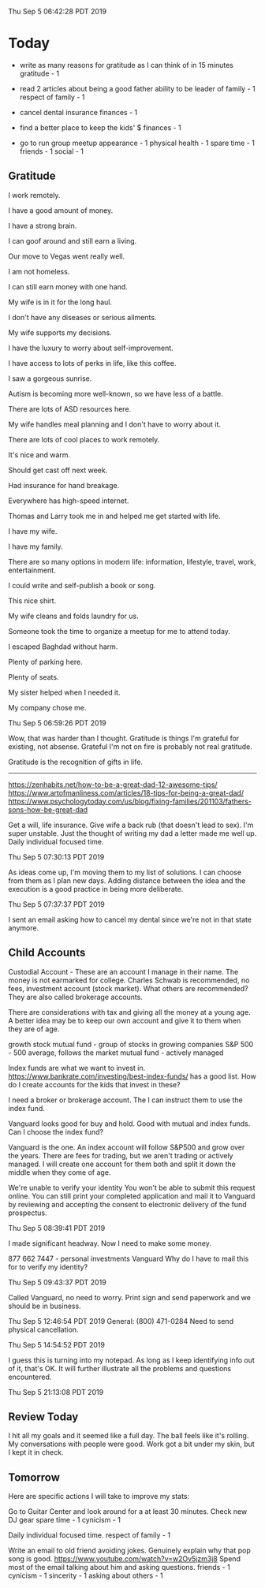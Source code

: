 Thu Sep  5 06:42:28 PDT 2019

# Today

* write as many reasons for gratitude as I can think of in 15 minutes
  gratitude - 1

* read 2 articles about being a good father
  ability to be leader of family - 1
  respect of family - 1

* cancel dental insurance
  finances - 1

* find a better place to keep the kids' $
  finances - 1

* go to run group meetup
  appearance - 1
  physical health - 1
  spare time - 1
  friends - 1
  social - 1

## Gratitude

I work remotely.

I have a good amount of money.

I have a strong brain.

I can goof around and still earn a living.

Our move to Vegas went really well.

I am not homeless.

I can still earn money with one hand.

My wife is in it for the long haul.

I don't have any diseases or serious ailments.

My wife supports my decisions.

I have the luxury to worry about self-improvement.

I have access to lots of perks in life, like this coffee.

I saw a gorgeous sunrise.

Autism is becoming more well-known, so we have less of a battle.

There are lots of ASD resources here.

My wife handles meal planning and I don't have to worry about it.

There are lots of cool places to work remotely.

It's nice and warm.

Should get cast off next week.

Had insurance for hand breakage.

Everywhere has high-speed internet.

Thomas and Larry took me in and helped me get started with life.

I have my wife.

I have my family.

There are so many options in modern life: information, lifestyle, travel, work,
entertainment.

I could write and self-publish a book or song.

This nice shirt.

My wife cleans and folds laundry for us.

Someone took the time to organize a meetup for me to attend today.

I escaped Baghdad without harm.

Plenty of parking here.

Plenty of seats.

My sister helped when I needed it.

My company chose me.

Thu Sep  5 06:59:26 PDT 2019

Wow, that was harder than I thought.  Gratitude is things I'm grateful for
existing, not absense.  Grateful I'm not on fire is probably not real gratitude.

Gratitude is the recognition of gifts in life.

---

https://zenhabits.net/how-to-be-a-great-dad-12-awesome-tips/
https://www.artofmanliness.com/articles/18-tips-for-being-a-great-dad/
https://www.psychologytoday.com/us/blog/fixing-families/201103/fathers-sons-how-be-great-dad

Get a will, life insurance.
Give wife a back rub (that doesn't lead to sex).
I'm super unstable.  Just the thought of writing my dad a letter made me well
up.
Daily individual focused time.

Thu Sep  5 07:30:13 PDT 2019

As ideas come up, I'm moving them to my list of solutions.  I can choose from
them as I plan new days.  Adding distance between the idea and the execution is
a good practice in being more deliberate.

Thu Sep  5 07:37:37 PDT 2019

I sent an email asking how to cancel my dental since we're not in that state anymore.

## Child Accounts

Custodial Account - These are an account I manage in their name.  The money is
not earmarked for college.  Charles Schwab is recommended, no fees, investment
account (stock market).  What others are recommended?  They are also called
brokerage accounts.

There are considerations with tax and giving all the money at a young age.  A
better idea may be to keep our own account and give it to them when they are of
age.

growth stock mutual fund - group of stocks in growing companies
S&P 500 - 500 average, follows the market
mutual fund - actively managed

Index funds are what we want to invest in.
https://www.bankrate.com/investing/best-index-funds/ has a good list.  How do I
create accounts for the kids that invest in these?

I need a broker or brokerage account.  The I can instruct them to use the index
fund.

Vanguard looks good for buy and hold.  Good with mutual and index funds.  Can I
choose the index fund?

Vanguard is the one.  An index account will follow S&P500 and grow over the
years.  There are fees for trading, but we aren't trading or actively managed.
I will create one account for them both and split it down the middle when they
come of age.

We're unable to verify your identity You won't be able to submit this request
online. You can still print your completed application and mail it to Vanguard
by reviewing and accepting the consent to electronic delivery of the fund
prospectus.

Thu Sep  5 08:39:41 PDT 2019

I made significant headway.  Now I need to make some money.

877 662 7447 - personal investments Vanguard
Why do I have to mail this for to verify my identity?

Thu Sep  5 09:43:37 PDT 2019

Called Vanguard, no need to worry.  Print sign and send paperwork and we should
be in business.

Thu Sep  5 12:46:54 PDT 2019
General: (800) 471-0284
Need to send physical cancellation.

Thu Sep  5 14:54:52 PDT 2019

I guess this is turning into my notepad.  As long as I keep identifying info out
of it, that's OK.  It will further illustrate all the problems and questions
encountered.

Thu Sep  5 21:13:08 PDT 2019

## Review Today

I hit all my goals and it seemed like a full day.  The ball feels like it's
rolling.  My conversations with people were good.  Work got a bit under my skin,
but I kept it in check.

## Tomorrow

Here are specific actions I will take to improve my stats:

Go to Guitar Center and look around for a at least 30 minutes.  Check new DJ
gear
  spare time - 1
  cynicism - 1

Daily individual focused time.
  respect of family - 1

Write an email to old friend avoiding jokes.  Genuinely explain why that pop
song is good.  https://www.youtube.com/watch?v=w2Ov5jzm3j8  Spend most of the
email talking about him and asking questions.
  friends - 1
  cynicism - 1
  sincerity - 1
  asking about others - 1
